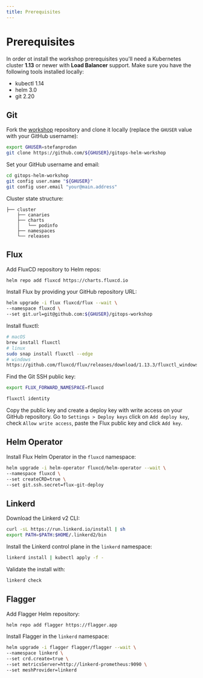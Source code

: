```yaml
---
title: Prerequisites
---
```


# Prerequisites

In order ot install the workshop prerequisites you'll need a Kubernetes cluster **1.13**
or newer with **Load Balancer** support.
Make sure you have the following tools installed locally:
* kubectl 1.14
* helm 3.0
* git 2.20

## Git

Fork the [workshop](https://github.com/stefanprodan/gitops-helm-workshop) repository
and clone it locally (replace the `GHUSER` value with your GitHub username):

```sh
export GHUSER=stefanprodan
git clone https://github.com/${GHUSER}/gitops-helm-workshop
```

Set your GitHub username and email:

```sh
cd gitops-helm-workshop
git config user.name "${GHUSER}"
git config user.email "your@main.address"
```

Cluster state structure:

```
├── cluster
    ├── canaries
    ├── charts
    │   └── podinfo
    ├── namespaces
    └── releases
```

## Flux

Add FluxCD repository to Helm repos:

```sh
helm repo add fluxcd https://charts.fluxcd.io
```

Install Flux by providing your GitHub repository URL:

```sh
helm upgrade -i flux fluxcd/flux --wait \
--namespace fluxcd \
--set git.url=git@github.com:${GHUSER}/gitops-workshop
```

Install fluxctl:

```sh
# macOS
brew install fluxctl
# linux
sudo snap install fluxctl --edge
# windows
https://github.com/fluxcd/flux/releases/download/1.13.3/fluxctl_windows_amd64
```

Find the Git SSH public key:

```sh
export FLUX_FORWARD_NAMESPACE=fluxcd

fluxctl identity
```

Copy the public key and create a deploy key with write access on your GitHub repository.
Go to `Settings > Deploy keys` click on `Add deploy key`, check `Allow write access`,
paste the Flux public key and click `Add key`.

## Helm Operator

Install Flux Helm Operator in the `fluxcd` namespace:

```sh
helm upgrade -i helm-operator fluxcd/helm-operator --wait \
--namespace fluxcd \
--set createCRD=true \
--set git.ssh.secret=flux-git-deploy
```

## Linkerd

Download the Linkerd v2 CLI:

```sh
curl -sL https://run.linkerd.io/install | sh
export PATH=$PATH:$HOME/.linkerd2/bin
```

Install the Linkerd control plane in the `linkerd` namespace:

```sh
linkerd install | kubectl apply -f -
```

Validate the install with:

```sh
linkerd check
```

## Flagger

Add Flagger Helm repository:

```sh
helm repo add flagger https://flagger.app
```

Install Flagger in the `linkerd` namespace:

```sh
helm upgrade -i flagger flagger/flagger --wait \
--namespace linkerd \
--set crd.create=true \
--set metricsServer=http://linkerd-prometheus:9090 \
--set meshProvider=linkerd
```
